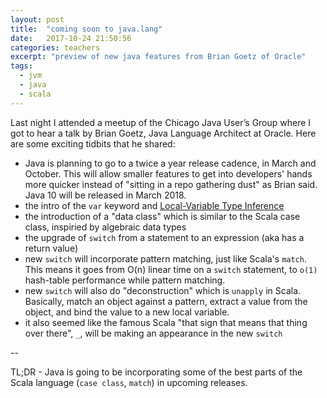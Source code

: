 ```yaml
---
layout: post
title:  "coming soon to java.lang"
date:   2017-10-24 21:50:56
categories: teachers
excerpt: "preview of new java features from Brian Goetz of Oracle"
tags:
  - jvm
  - java
  - scala
---
```


Last night I attended a meetup of the Chicago Java User’s Group where I got to hear a talk by Brian Goetz,  Java Language Architect at Oracle.  Here are some exciting tidbits that he shared:

* Java is planning to go to a twice a year release cadence, in March and October.  This will allow smaller features to get into developers' hands more quicker instead of "sitting in a repo gathering dust" as Brian said.  Java 10 will be released in March 2018.
* the intro of the `var` keyword and [Local-Variable Type Inference](http://openjdk.java.net/jeps/286)
* the introduction of a "data class" which is similar to the Scala case class, inspiried by algebraic data types
* the upgrade of `switch` from a statement to an expression (aka has a return value)
* new `switch` will incorporate pattern matching, just like Scala's `match`.  This means it goes from O(n) linear time on a `switch` statement, to `o(1)` hash-table performance while pattern matching.
* new `switch` will also do "deconstruction" which is `unapply` in Scala.  Basically, match an object against a pattern, extract a value from the object, and bind the value to a new local variable.
* it also seemed like the famous Scala "that sign that means that thing over there", `_`, will be making an appearance in the new `switch`


--

TL;DR - Java is going to be incorporating some of the best parts of the Scala language (`case class`, `match`) in upcoming releases.
